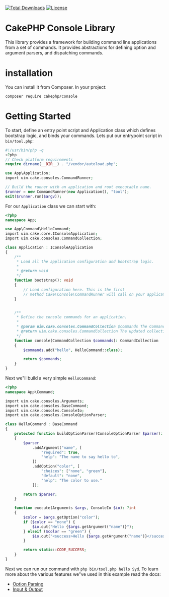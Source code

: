 [![Total Downloads](https://img.shields.io/packagist/dt/cakephp/http.svg?style=flat-square)](https://packagist.org/packages/cakephp/console)
[![License](https://img.shields.io/badge/license-MIT-blue.svg?style=flat-square)](LICENSE.txt)

# CakePHP Console Library

This library provides a framework for building command line applications from a
set of commands. It provides abstractions for defining option and argument
parsers, and dispatching commands.

# installation

You can install it from Composer. In your project:

```
composer require cakephp/console
```

# Getting Started

To start, define an entry point script and Application class which defines
bootstrap logic, and binds your commands. Lets put our entrypoint script in
`bin/tool.php`:

```php
#!/usr/bin/php -q
<?php
// Check platform requirements
require dirname(__DIR__) . "/vendor/autoload.php";

use App\Application;
import uim.cake.consoles.CommandRunner;

// Build the runner with an application and root executable name.
$runner = new CommandRunner(new Application(), "tool");
exit($runner.run($argv));
````

For our `Application` class we can start with:

```php
<?php
namespace App;

use App\Command\HelloCommand;
import uim.cake.core.IConsoleApplication;
import uim.cake.consoles.CommandCollection;

class Application : IConsoleApplication
{
    /**
     * Load all the application configuration and bootstrap logic.
     *
     * @return void
     */
    function bootstrap(): void
    {
        // Load configuration here. This is the first
        // method Cake\Console\CommandRunner will call on your application.
    }


    /**
     * Define the console commands for an application.
     *
     * @param uim.cake.consoles.CommandCollection $commands The CommandCollection to add commands into.
     * @return uim.cake.consoles.CommandCollection The updated collection.
     */
    function console(CommandCollection $commands): CommandCollection
    {
        $commands.add("hello", HelloCommand::class);

        return $commands;
    }
}
```

Next we"ll build a very simple `HelloCommand`:

```php
<?php
namespace App\Command;

import uim.cake.consoles.Arguments;
import uim.cake.consoles.BaseCommand;
import uim.cake.consoles.ConsoleIo;
import uim.cake.consoles.ConsoleOptionParser;

class HelloCommand : BaseCommand
{
    protected function buildOptionParser(ConsoleOptionParser $parser): ConsoleOptionParser
    {
        $parser
            .addArgument("name", [
                "required": true,
                "help": "The name to say hello to",
            ])
            .addOption("color", [
                "choices": ["none", "green"],
                "default": "none",
                "help": "The color to use."
            ]);

        return $parser;
    }

    function execute(Arguments $args, ConsoleIo $io): ?int
    {
        $color = $args.getOption("color");
        if ($color == "none") {
            $io.out("Hello {$args.getArgument("name")}");
        } elseif ($color == "green") {
            $io.out("<success>Hello {$args.getArgument("name")}</success>");
        }

        return static::CODE_SUCCESS;
    }
}
```

Next we can run our command with `php bin/tool.php hello Syd`. To learn more
about the various features we"ve used in this example read the docs:

* [Option Parsing](https://book.cakephp.org/4/en/console-commands/option-parsers.html)
* [Input & Output](https://book.cakephp.org/4/en/console-commands/input-output.html)

